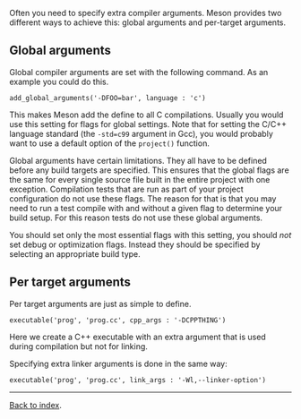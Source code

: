 Often you need to specify extra compiler arguments. Meson provides two different ways to achieve this: global arguments and per-target arguments.

Global arguments
--

Global compiler arguments are set with the following command. As an example you could do this.

    add_global_arguments('-DFOO=bar', language : 'c')

This makes Meson add the define to all C compilations. Usually you would use this setting for flags for global settings. Note that for setting the C/C++ language standard (the `-std=c99` argument in Gcc), you would probably want to use a default option of the `project()` function.

Global arguments have certain limitations. They all have to be defined before any build targets are specified. This ensures that the global flags are the same for every single source file built in the entire project with one exception. Compilation tests that are run as part of your project configuration do not use these flags. The reason for that is that you may need to run a test compile with and without a given flag to determine your build setup. For this reason tests do not use these global arguments.

You should set only the most essential flags with this setting, you should *not* set debug or optimization flags. Instead they should be specified by selecting an appropriate build type.

Per target arguments
--

Per target arguments are just as simple to define.

    executable('prog', 'prog.cc', cpp_args : '-DCPPTHING')

Here we create a C++ executable with an extra argument that is used during compilation but not for linking. 

Specifying extra linker arguments is done in the same way:

    executable('prog', 'prog.cc', link_args : '-Wl,--linker-option')


---

[Back to index](Manual).